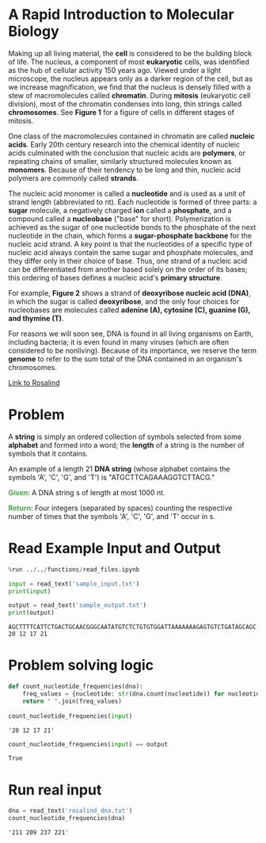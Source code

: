 # A Rapid Introduction to Molecular Biology
Making up all living material, the **cell** is considered to be the building block of life. The nucleus, a component of most **eukaryotic** cells, was identified as the hub of cellular activity 150 years ago. Viewed under a light microscope, the nucleus appears only as a darker region of the cell, but as we increase magnification, we find that the nucleus is densely filled with a stew of macromolecules called **chromatin**. During **mitosis** (eukaryotic cell division), most of the chromatin condenses into long, thin strings called **chromosomes**. See **Figure 1** for a figure of cells in different stages of mitosis.

One class of the macromolecules contained in chromatin are called **nucleic acids**. Early 20th century research into the chemical identity of nucleic acids culminated with the conclusion that nucleic acids are **polymers**, or repeating chains of smaller, similarly structured molecules known as **monomers**. Because of their tendency to be long and thin, nucleic acid polymers are commonly called **strands**.

The nucleic acid monomer is called a **nucleotide** and is used as a unit of strand length (abbreviated to nt). Each nucleotide is formed of three parts: a **sugar** molecule, a negatively charged **ion** called a **phosphate**, and a compound called a **nucleobase** ("base" for short). Polymerization is achieved as the sugar of one nucleotide bonds to the phosphate of the next nucleotide in the chain, which forms a **sugar-phosphate backbone** for the nucleic acid strand. A key point is that the nucleotides of a specific type of nucleic acid always contain the same sugar and phosphate molecules, and they differ only in their choice of base. Thus, one strand of a nucleic acid can be differentiated from another based solely on the order of its bases; this ordering of bases defines a nucleic acid's **primary structure**.

For example, **Figure 2** shows a strand of **deoxyribose nucleic acid (DNA)**, in which the sugar is called **deoxyribose**, and the only four choices for nucleobases are molecules called **adenine (A), cytosine (C), guanine (G), and thymine (T)**.

For reasons we will soon see, DNA is found in all living organisms on Earth, including bacteria; it is even found in many viruses (which are often considered to be nonliving). Because of its importance, we reserve the term **genome** to refer to the sum total of the DNA contained in an organism's chromosomes.


[Link to Rosalind](https://rosalind.info/problems/dna/)

# Problem
A **string** is simply an ordered collection of symbols selected from some **alphabet** and formed into a word; the **length** of a string is the number of symbols that it contains.

An example of a length 21 **DNA string** (whose alphabet contains the symbols 'A', 'C', 'G', and 'T') is "ATGCTTCAGAAAGGTCTTACG."

<span style="color:rgba(70,165,70,255); font-weight:bold">Given</span>: A DNA string s of length at most 1000 nt.

<span style="color:rgba(70,165,70,255); font-weight:bold">Return</span>: Four integers (separated by spaces) counting the respective number of times that the symbols 'A', 'C', 'G', and 'T' occur in s.



# Read Example Input and Output


```python
%run ../../functions/read_files.ipynb
```


```python
input = read_text('sample_input.txt')
print(input)

output = read_text('sample_output.txt')
print(output)
```

    AGCTTTTCATTCTGACTGCAACGGGCAATATGTCTCTGTGTGGATTAAAAAAAGAGTGTCTGATAGCAGC
    20 12 17 21


# Problem solving logic


```python
def count_nucleotide_frequencies(dna):
    freq_values = {nucleotide: str(dna.count(nucleotide)) for nucleotide in "ACGT"}.values()
    return " ".join(freq_values)
    
count_nucleotide_frequencies(input)


```




    '20 12 17 21'




```python
count_nucleotide_frequencies(input) == output
```




    True



# Run real input


```python
dna = read_text('rosalind_dna.txt')
count_nucleotide_frequencies(dna)
```




    '211 209 237 221'



